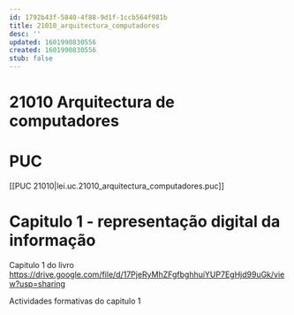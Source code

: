 ```yaml
---
id: 1792b43f-5840-4f88-9d1f-1ccb564f981b
title: 21010_arquitectura_computadores
desc: ''
updated: 1601990830556
created: 1601990830556
stub: false
---
```


# 21010 Arquitectura de computadores

# PUC
[[PUC 21010|lei.uc.21010_arquitectura_computadores.puc]]

# Capitulo 1 - representação digital da informação

Capitulo 1 do livro https://drive.google.com/file/d/17PjeRyMhZFgfbghhuiYUP7EgHjd99uGk/view?usp=sharing

Actividades formativas do capitulo 1 

